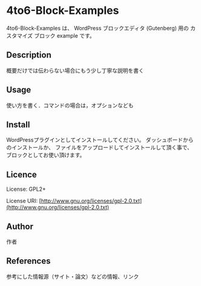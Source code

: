 4to6-Block-Examples
===
4to6-Block-Examples は、
WordPress ブロックエディタ (Gutenberg) 用の
カスタマイズ ブロック example です。

## Description

概要だけでは伝わらない場合にもう少し丁寧な説明を書く

## Usage

使い方を書く．コマンドの場合は，オプションなども

## Install
WordPressプラグインとしてインストールしてください。
ダッシュボードからのインストールか、
ファイルをアップロードしてインストールして頂く事で、
ブロックとしてお使い頂けます。

## Licence
License: GPL2+

License URI: [http://www.gnu.org/licenses/gpl-2.0.txt](http://www.gnu.org/licenses/gpl-2.0.txt)

## Author

作者

## References

参考にした情報源（サイト・論文）などの情報、リンク
